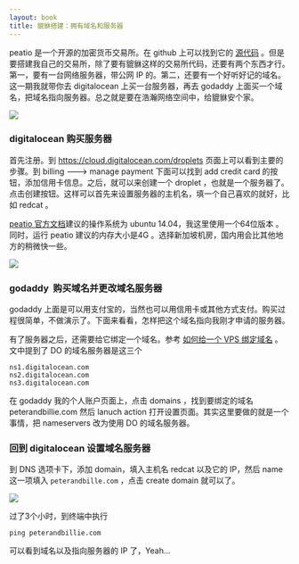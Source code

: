 ```yaml
---
layout: book
title: 貔貅搭建：拥有域名和服务器
---
```


peatio 是一个开源的加密货币交易所。在 github 上可以找到它的 [源代码](https://github.com/peatio/peatio) 。但是要搭建我自己的交易所，除了要有貔貅这样的交易所代码，还要有两个东西才行。第一，要有一台网络服务器，带公网 IP 的。第二，还要有一个好听好记的域名。这一期我就带你去 digitalocean 上买一台服务器，再去 godaddy 上面买一个域名，把域名指向服务器。总之就是要在浩瀚网络空间中，给貔貅安个家。

![](http://media.haoduoshipin.com/pic/bitcoin_basics/peatio_vps_domain.png)


### digitalocean 购买服务器

首先注册。到 <https://cloud.digitalocean.com/droplets> 页面上可以看到主要的步骤。到 billing ---> manage payment 下面可以找到 add credit card 的按钮，添加信用卡信息。之后，就可以来创建一个 droplet ，也就是一个服务器了。点击创建按钮。这样可以首先来设置服务器的主机名，填一个自己喜欢的就好，比如 redcat 。

[peatio 官方文档](https://github.com/peatio/peatio/blob/master/doc/deploy-ubuntu.md)建议的操作系统为 ubuntu 14.04，我这里使用一个64位版本 。同时，运行 peatio 建议的内存大小是4G 。选择新加坡机房，国内用会比其他地方的稍微快一些。

![](http://media.haoduoshipin.com/pic/bitcoin_basics/vps_settings.png)

<!-- ping 出来的结果也不可信，网站运行速度跟很多因素有关，CPU 内存 是不是 SSD 等等，所以不要以 ping 为标准，要以实用为依据，网页打开速度是不是可以接受，可以不可以播放视频？ ssh 登陆后反应慢不慢？如果实际用着没有问题，那么 ping 出来是 400ms 还是 70ms 都无所谓

ping digitalocean sinapore 120ms  ping linode tokyp 80ms

    ping railscasts.com(digitalocean US) 400ms but still play video OK， so this just does not matter


   minimum ram: 4G
  https://github.com/peatio/peatio/issues/281 -->


### godaddy  购买域名并更改域名服务器

godaddy 上面是可以用支付宝的，当然也可以用信用卡或其他方式支付。购买过程很简单，不做演示了。下面来看看，怎样把这个域名指向我刚才申请的服务器。

有了服务器之后，还需要给它绑定一个域名。参考 [如何给一个 VPS 绑定域名](https://www.digitalocean.com/community/tutorials/how-to-set-up-a-host-name-with-digitalocean) 。文中提到了 DO 的域名服务器是这三个

    ns1.digitalocean.com
    ns2.digitalocean.com
    ns3.digitalocean.com

在 godaddy 我的个人账户页面上，点击 domains ，找到要绑定的域名 peterandbillie.com 然后 lanuch action 打开设置页面。其实这里要做的就是一个事情，把 nameservers 改为使用 DO 的域名服务器。

### 回到 digitalocean 设置域名服务器

到 DNS 选项卡下，添加 domain，填入主机名 redcat 以及它的 IP，然后 name 这一项填入 `peterandbille.com` ，点击 create domain 就可以了。

![](http://media.haoduoshipin.com/pic/bitcoin_basics/do_dns.png)

过了3个小时，到终端中执行

    ping peterandbillie.com

可以看到域名以及指向服务器的 IP 了，Yeah...

<!-- 刚刚到 DO 添加 peterandbillie.com
    现在是下午四点半，看看多长时间能生效？
    - 还不到六点，好了 -->
